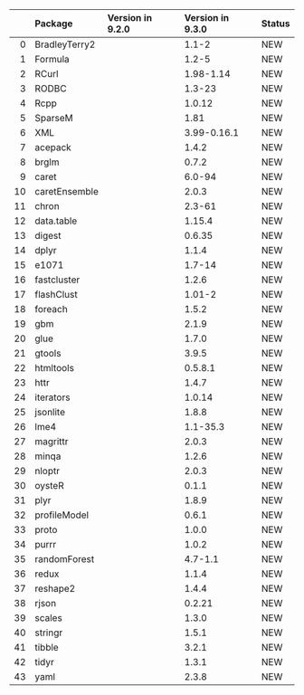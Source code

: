 <!-- markdown-link-check-disable -->

|    | Package       | Version in 9.2.0   | Version in 9.3.0   | Status   |
|---:|:--------------|:-------------------|:-------------------|:---------|
|  0 | BradleyTerry2 |                    | 1.1-2              | NEW      |
|  1 | Formula       |                    | 1.2-5              | NEW      |
|  2 | RCurl         |                    | 1.98-1.14          | NEW      |
|  3 | RODBC         |                    | 1.3-23             | NEW      |
|  4 | Rcpp          |                    | 1.0.12             | NEW      |
|  5 | SparseM       |                    | 1.81               | NEW      |
|  6 | XML           |                    | 3.99-0.16.1        | NEW      |
|  7 | acepack       |                    | 1.4.2              | NEW      |
|  8 | brglm         |                    | 0.7.2              | NEW      |
|  9 | caret         |                    | 6.0-94             | NEW      |
| 10 | caretEnsemble |                    | 2.0.3              | NEW      |
| 11 | chron         |                    | 2.3-61             | NEW      |
| 12 | data.table    |                    | 1.15.4             | NEW      |
| 13 | digest        |                    | 0.6.35             | NEW      |
| 14 | dplyr         |                    | 1.1.4              | NEW      |
| 15 | e1071         |                    | 1.7-14             | NEW      |
| 16 | fastcluster   |                    | 1.2.6              | NEW      |
| 17 | flashClust    |                    | 1.01-2             | NEW      |
| 18 | foreach       |                    | 1.5.2              | NEW      |
| 19 | gbm           |                    | 2.1.9              | NEW      |
| 20 | glue          |                    | 1.7.0              | NEW      |
| 21 | gtools        |                    | 3.9.5              | NEW      |
| 22 | htmltools     |                    | 0.5.8.1            | NEW      |
| 23 | httr          |                    | 1.4.7              | NEW      |
| 24 | iterators     |                    | 1.0.14             | NEW      |
| 25 | jsonlite      |                    | 1.8.8              | NEW      |
| 26 | lme4          |                    | 1.1-35.3           | NEW      |
| 27 | magrittr      |                    | 2.0.3              | NEW      |
| 28 | minqa         |                    | 1.2.6              | NEW      |
| 29 | nloptr        |                    | 2.0.3              | NEW      |
| 30 | oysteR        |                    | 0.1.1              | NEW      |
| 31 | plyr          |                    | 1.8.9              | NEW      |
| 32 | profileModel  |                    | 0.6.1              | NEW      |
| 33 | proto         |                    | 1.0.0              | NEW      |
| 34 | purrr         |                    | 1.0.2              | NEW      |
| 35 | randomForest  |                    | 4.7-1.1            | NEW      |
| 36 | redux         |                    | 1.1.4              | NEW      |
| 37 | reshape2      |                    | 1.4.4              | NEW      |
| 38 | rjson         |                    | 0.2.21             | NEW      |
| 39 | scales        |                    | 1.3.0              | NEW      |
| 40 | stringr       |                    | 1.5.1              | NEW      |
| 41 | tibble        |                    | 3.2.1              | NEW      |
| 42 | tidyr         |                    | 1.3.1              | NEW      |
| 43 | yaml          |                    | 2.3.8              | NEW      |